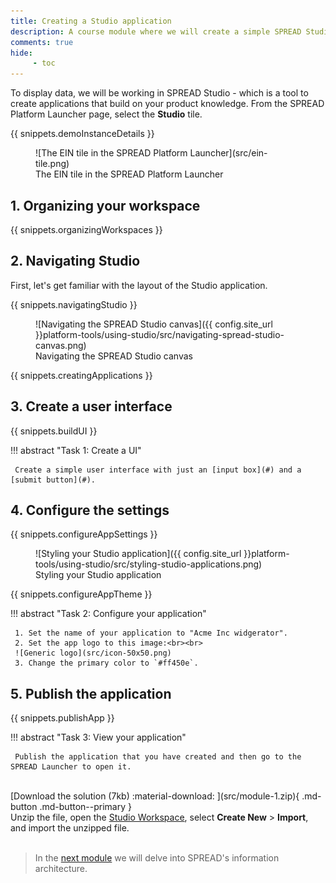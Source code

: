 ```yaml
---
title: Creating a Studio application
description: A course module where we will create a simple SPREAD Studio application.
comments: true
hide:
     - toc
---
```


To display data, we will be working in SPREAD Studio - which is a tool to create applications that build on your product knowledge. From the SPREAD Platform Launcher page, select the **Studio** tile.

{{ snippets.demoInstanceDetails }}

<figure markdown="span">
	![The EIN tile in the SPREAD Platform Launcher](src/ein-tile.png)
	<figcaption>The EIN tile in the SPREAD Platform Launcher</figcaption>
</figure>

## 1. Organizing your workspace

{{ snippets.organizingWorkspaces }}

## 2. Navigating Studio

First, let's get familiar with the layout of the Studio application.

{{ snippets.navigatingStudio }}

<figure markdown="span">
	![Navigating the SPREAD Studio canvas]({{ config.site_url }}platform-tools/using-studio/src/navigating-spread-studio-canvas.png)
	<figcaption>Navigating the SPREAD Studio canvas</figcaption>
</figure>

{{ snippets.creatingApplications }}

## 3. Create a user interface

{{ snippets.buildUI }}

!!! abstract "Task 1: Create a UI"

     Create a simple user interface with just an [input box](#) and a [submit button](#).

## 4. Configure the settings

{{ snippets.configureAppSettings }}

<figure markdown="span">
	![Styling your Studio application]({{ config.site_url }}platform-tools/using-studio/src/styling-studio-applications.png)
	<figcaption>Styling your Studio application</figcaption>
</figure>

{{ snippets.configureAppTheme }}

!!! abstract "Task 2: Configure your application"

     1. Set the name of your application to "Acme Inc widgerator".
     2. Set the app logo to this image:<br><br>
     ![Generic logo](src/icon-50x50.png)
     3. Change the primary color to `#ff450e`.

## 5. Publish the application

{{ snippets.publishApp }}

!!! abstract "Task 3: View your application"

     Publish the application that you have created and then go to the SPREAD Launcher to open it.

<br>
[Download the solution (7kb) :material-download: ](src/module-1.zip){ .md-button .md-button--primary }
<figcaption class='download'>Unzip the file, open the <a href="#organizing-your-workspace">Studio Workspace</a>, select <strong>Create New</strong> > <strong>Import</strong>, and import the unzipped file.</figcaption>
<br>

<blockquote class="next-lesson">In the <a href="{{ config.site_url }}getting-started/module-2/understanding-spread-information-architecture.html">next module</a> we will delve into SPREAD's information architecture.</blockquote>